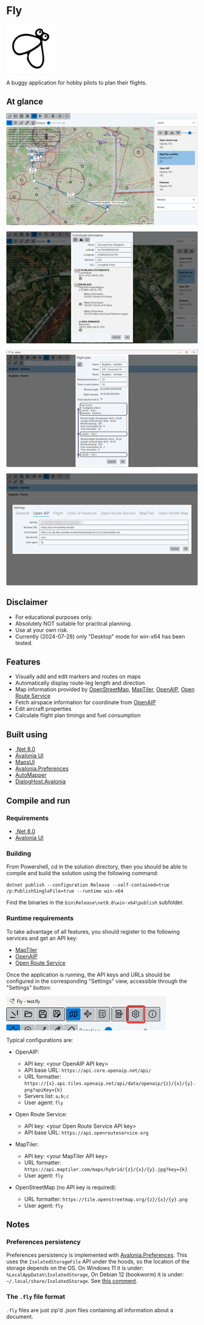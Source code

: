 # Fly

![](Fly/Assets/Logo/logo-128.png)

A buggy application for hobby pilots to plan their flights.

## At glance

![At glance](Documentation/Images/image.png)

![Airspace information](Documentation/Images/image-1.png)

![Flight plan](Documentation/Images/image-2.png)

![Settings](Documentation/Images/image-3.png)

## Disclaimer
- For educational purposes only.
- Absolutely NOT suitable for practical planning.
- Use at your own risk.
- Currently (2024-07-28) only "Desktop" mode for win-x64 has been tested.

## Features

- Visually add and edit markers and routes on maps
- Automatically display route-leg length and direction
- Map information provided by [OpenStreetMap](https://www.openstreetmap.org/), [MapTiler](https://maptiler.com/), [OpenAIP](https://www.openaip.net/), [Open Route Service](https://openrouteservice.org)
- Fetch airspace information for coordinate from [OpenAIP](https://www.openaip.net/)
- Edit aircraft properties
- Calculate flight plan timings and fuel consumption

## Built using

- [.Net 8.0](https://dotnet.microsoft.com/en-us/download/dotnet/8.0)
- [Avalonia UI](https://avaloniaui.net/)
- [MapsUI](https://mapsui.com/)
- [Avalonia.Preferences](https://github.com/sandreas/Avalonia.Preferences)
- [AutoMapper](https://automapper.org/)
- [DialogHost.Avalonia](https://github.com/AvaloniaUtils/DialogHost.Avalonia)

## Compile and run

### Requirements

- [.Net 8.0](https://dotnet.microsoft.com/en-us/download/dotnet/8.0)
- [Avalonia UI](https://avaloniaui.net/gettingstarted#installation)

### Building

From Powershell, cd in the solution directory, then you should be able to compile and build the solution using the following command:

```shell
dotnet publish --configuration Release --self-contained=true /p:PublishSingleFile=true --runtime win-x64
```

Find the binaries in the `bin\Release\net8.0\win-x64\publish` subfolder.

### Runtime requirements

To take advantage of all features, you should register to the following services and get an API key:
- [MapTiler](https://maptiler.com/)
- [OpenAIP](https://www.openaip.net/)
- [Open Route Service](https://openrouteservice.org)

Once the application is running, the API keys and URLs should be configured in the corresponding "Settings" view, accessible through the "Settings" button:

![alt text](Documentation/Images/image-4.png)

Typical configurations are:

- OpenAIP:
  - API key: \<your OpenAIP API key\>
  - API base URL: `https://api.core.openaip.net/api/`
  - URL formatter: `https://{s}.api.tiles.openaip.net/api/data/openaip/{z}/{x}/{y}.png?apiKey={k}`
  - Servers list: `a;b;c`
  - User agent: `fly`

- Open Route Service:
  - API key: \<your Open Route Service API key\>
  - API base URL: `https://api.openrouteservice.org`

- MapTiler:
  - API key: \<your MapTiler API key\>
  - URL formatter: `https://api.maptiler.com/maps/hybrid/{z}/{x}/{y}.jpg?key={k}`
  - User agent: `fly`

- OpenStreetMap (no API key is required):
  - URL formatter: `https://tile.openstreetmap.org/{z}/{x}/{y}.png`
  - User agent: `fly`

## Notes

### Preferences persistency

Preferences persistency is implemented with [Avalonia.Preferences](https://github.com/sandreas/Avalonia.Preferences). This uses the `IsolatedStorageFile` API under the hoods, so the location of the storage depends on the OS.
On Windows 11 it is under: `%LocalAppData%\IsolatedStorage`,
On Debian 12 (bookworm) it is under: `~/.local/share/IsolatedStorage`.
See [this comment](https://github.com/sandreas/Avalonia.Preferences/issues/3#issuecomment-2255786137).

### The `.fly` file format

`.fly` files are just zip'd .json files containing all information about a document.